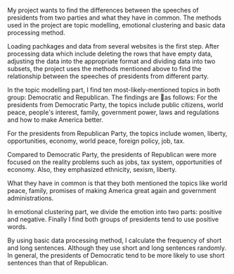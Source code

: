 My project wants to find the differences between the speeches of presidents from two parties and what they have in common. The methods used in the project are topic modelling, emotional clustering and basic data processing method.

Loading pachkages and data from several websites is the first step. After processing data which include deleting the rows that have empty data, adjusting the data into the appropriate format and dividing data into two subsets, the project uses the methods mentioned above to find the relationship between the speeches of presidents from different party.

In the topic modelling part, I find ten most-likely-mentioned topics in both group: Democratic and Republican. The findings are 􏰊as follows: For the presidents from Democratic Party, the topics include public citizens, world peace, people's interest, family, government power, laws and regulations and how to make America better.

For the presidents from Republican Party, the topics include women, liberty, opportunities, economy, world peace, foreign policy, job, tax.

Compared to Democratic Party, the presidents of Republican were more focused on the reality problems such as jobs, tax system, opportunities of economy. Also, they emphasized ethnicity, sexism, liberty.

What they have in common is that they both mentioned the topics like world peace, family, promises of making America great again and government administrations.

In emotional clustering part, we divide the emotion into two parts: positive and negative. Finally I find both groups of presidents tend to use positive words.

By using basic data processing method, I calculate the frequency of short and long sentences. Although they use short and long sentences randomly. In general, the presidents of Democratic tend to be more likely to use short sentences than that of Republican.
